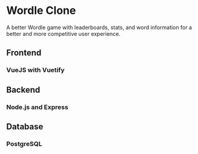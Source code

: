 # Wordle Clone

A better Wordle game with leaderboards, stats, and word information for a better and more competitive user experience.

## Frontend

### VueJS with Vuetify

## Backend 

### Node.js and Express

## Database

### PostgreSQL
